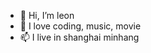 - 👋 Hi, I’m leon 
- 👀 I love coding, music, movie 
- 📫 I live in shanghai minhang

<!---
leonwgc/leonwgc is a ✨ special ✨ repository because its `README.md` (this file) appears on your GitHub profile.
You can click the Preview link to take a look at your changes.
--->
